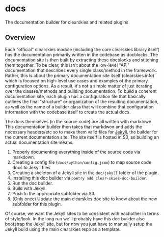 # docs

The documentation builder for clearskies and related plugins

## Overview

Each "official" clearskies module (including the core clearskies library itself) has the documentation primarily written in the codebase as docblocks.  The documentation site is then built by extracting these docblocks and stitching them together.  To be clear, this isn't about the low-level "API" documentation that describes every single class/method in the framework.  Rather, this is about the primary documentation site itself (clearskies.info) which is focused on high-level use cases and examples of the primary configuration options.  As a result, it's not a simple matter of just iterating over the classes/methods and building documentation.  To build a coherent documentation site, each plugin has a configuration file that basically outlines the final "structure" or organization of the resulting documentation, as well as the name of a builder class that will combine that configuration information with the codebase itself to create the actual docs.

The docs themselves (in the source code) are all written with markdown.  This documentation builder then takes that markdwon and adds the necessary headers/etc so to make them valid files for [Jekyll](https://jekyllrb.com/), the builder for the current documentation site.  The site itself is hosted in S3, so building an actual documentation site means:

 1. Properly documenting everything inside of the source code via markdown.
 2. Creating a config file (`docs/python/config.json`) to map source code docs to Jekyll files.
 3. Creating a skeleton of a Jekyll site in the `doc/jekyll` folder of the plugin.
 4. Installing this doc builder via `poetry add clear-skies-doc-builder`.
 5. Run the doc builder.
 6. Build with Jekyll.
 7. Push to the appropriate subfolder via S3.
 8. (Only once) Update the main clearskies doc site to know about the new subfolder for this plugin.

Of course, we want the Jekyll sites to be consistent with eachother in terms of style/look.  In the long run we'll probably have this doc builder also bootstrap the Jekyll site, but for now you just have to manually setup the Jekyll build using the main clearskies repo as a template.
